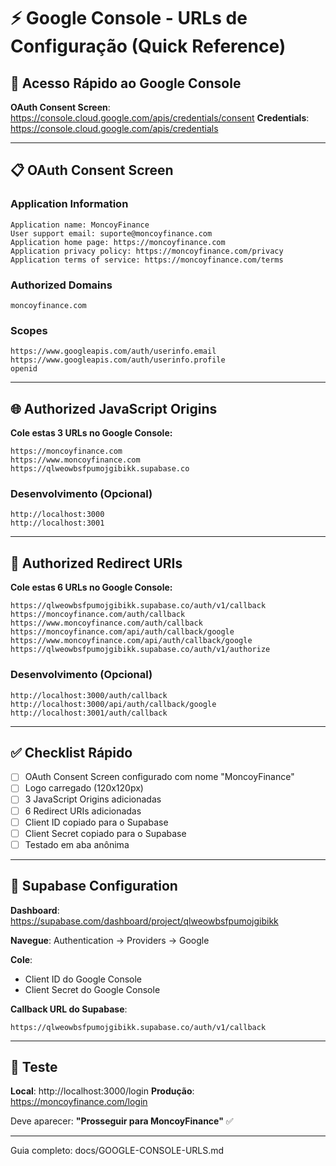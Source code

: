 # ⚡ Google Console - URLs de Configuração (Quick Reference)

## 🔗 Acesso Rápido ao Google Console

**OAuth Consent Screen**: https://console.cloud.google.com/apis/credentials/consent
**Credentials**: https://console.cloud.google.com/apis/credentials

---

## 📋 OAuth Consent Screen

### Application Information
```
Application name: MoncoyFinance
User support email: suporte@moncoyfinance.com
Application home page: https://moncoyfinance.com
Application privacy policy: https://moncoyfinance.com/privacy
Application terms of service: https://moncoyfinance.com/terms
```

### Authorized Domains
```
moncoyfinance.com
```

### Scopes
```
https://www.googleapis.com/auth/userinfo.email
https://www.googleapis.com/auth/userinfo.profile
openid
```

---

## 🌐 Authorized JavaScript Origins

**Cole estas 3 URLs no Google Console:**

```
https://moncoyfinance.com
https://www.moncoyfinance.com
https://qlweowbsfpumojgibikk.supabase.co
```

### Desenvolvimento (Opcional)
```
http://localhost:3000
http://localhost:3001
```

---

## 🔄 Authorized Redirect URIs

**Cole estas 6 URLs no Google Console:**

```
https://qlweowbsfpumojgibikk.supabase.co/auth/v1/callback
https://moncoyfinance.com/auth/callback
https://www.moncoyfinance.com/auth/callback
https://moncoyfinance.com/api/auth/callback/google
https://www.moncoyfinance.com/api/auth/callback/google
https://qlweowbsfpumojgibikk.supabase.co/auth/v1/authorize
```

### Desenvolvimento (Opcional)
```
http://localhost:3000/auth/callback
http://localhost:3000/api/auth/callback/google
http://localhost:3001/auth/callback
```

---

## ✅ Checklist Rápido

- [ ] OAuth Consent Screen configurado com nome "MoncoyFinance"
- [ ] Logo carregado (120x120px)
- [ ] 3 JavaScript Origins adicionadas
- [ ] 6 Redirect URIs adicionadas
- [ ] Client ID copiado para o Supabase
- [ ] Client Secret copiado para o Supabase
- [ ] Testado em aba anônima

---

## 🎯 Supabase Configuration

**Dashboard**: https://supabase.com/dashboard/project/qlweowbsfpumojgibikk

**Navegue**: Authentication → Providers → Google

**Cole**:
- Client ID do Google Console
- Client Secret do Google Console

**Callback URL do Supabase**:
```
https://qlweowbsfpumojgibikk.supabase.co/auth/v1/callback
```

---

## 🧪 Teste

**Local**: http://localhost:3000/login
**Produção**: https://moncoyfinance.com/login

Deve aparecer: **"Prosseguir para MoncoyFinance"** ✅

---

Guia completo: docs/GOOGLE-CONSOLE-URLS.md

